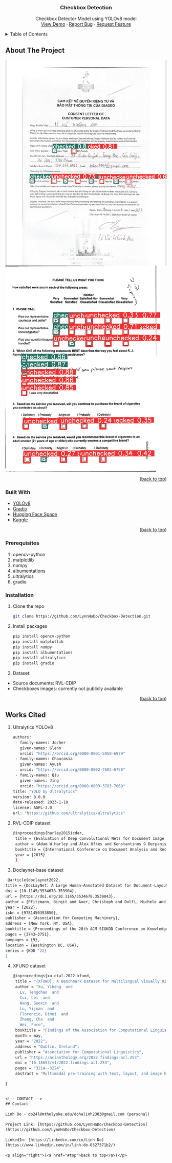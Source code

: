 <div id="top"></div>

<!-- PROJECT SHIELDS -->
<!--
*** I'm using markdown "reference style" links for readability.
*** Reference links are enclosed in brackets [ ] instead of parentheses ( ).
*** See the bottom of this document for the declaration of the reference variables
*** for contributors-url, forks-url, etc. This is an optional, concise syntax you may use.
*** https://www.markdownguide.org/basic-syntax/#reference-style-links
-->


<!-- PROJECT LOGO -->
<br />
<div align="center">

<h3 align="center">Checkbox Detection</h3>

  <p align="center">
    Checkbox Detector Model using YOLOv8 model
    <br />
    <a href="https://huggingface.co/spaces/linhdo/checkbox-detector">View Demo</a>
    ·
    <a href="https://github.com/LynnHaDo/Document-Layout-Analysis/issues">Report Bug</a>
    ·
    <a href="https://github.com/LynnHaDo/Document-Layout-Analysis/issues">Request Feature</a>
  </p>
</div>

<!-- TABLE OF CONTENTS -->
<details>
  <summary>Table of Contents</summary>
  <ol>
    <li>
      <a href="#about-the-project">About The Project</a>
      <ul>
        <li><a href="#built-with">Built With</a></li>
      </ul>
    </li>
    <li>
      <a href="#getting-started">Getting Started</a>
      <ul>
        <li><a href="#prerequisites">Prerequisites</a></li>
        <li><a href="#installation">Installation</a></li>
      </ul>
    </li>
    <li><a href="#works-cited">Works Cited</a></li>
    <li><a href="#contact">Contact</a></li>
  </ol>
</details>

<!-- ABOUT THE PROJECT -->
## About The Project

<img src="demo/image.png" height=640 align = "center"/>
<img src="demo/image_1.png" height=640 align = "center"/>

<p align="right">(<a href="#top">back to top</a>)</p>


### Built With

* [YOLOv8](https://ultralytics.com/yolov8)
* [Gradio](https://www.gradio.app/)
* [Hugging Face Space](https://huggingface.co/spaces)
* [Kaggle](https://www.kaggle.com/)

<p align="right">(<a href="#top">back to top</a>)</p>

<!-- GETTING STARTED -->
### Prerequisites

1. opencv-python
2. matplotlib
3. numpy
4. albumentations
5. ultralytics
6. gradio

### Installation

1. Clone the repo
   
   ```sh
   git clone https://github.com/LynnHaDo/Checkbox-Detection.git
   ```
   
2. Install packages
   
   ```sh
   pip install opencv-python
   pip install matplotlib
   pip install numpy
   pip install albumentations
   pip install ultralytics
   pip install gradio
   ```
3. Dataset:

- Source documents: RVL-CDIP
- Checkboxes images: currently not publicly available

<p align="right">(<a href="#top">back to top</a>)</p>

<!-- WORKS CITED -->
## Works Cited

1. Ultralytics YOLOv8
   
   ```sh
   authors:
    - family-names: Jocher
      given-names: Glenn
      orcid: "https://orcid.org/0000-0001-5950-6979"
    - family-names: Chaurasia
      given-names: Ayush
      orcid: "https://orcid.org/0000-0002-7603-6750"
    - family-names: Qiu
      given-names: Jing
      orcid: "https://orcid.org/0000-0003-3783-7069"
   title: "YOLO by Ultralytics"
   version: 8.0.0
   date-released: 2023-1-10
   license: AGPL-3.0
   url: "https://github.com/ultralytics/ultralytics"
   ```
   
2. RVL-CDIP dataset
   
   ```sh
   @inproceedings{harley2015icdar,
    title = {Evaluation of Deep Convolutional Nets for Document Image Classification and Retrieval},
    author = {Adam W Harley and Alex Ufkes and Konstantinos G Derpanis},
    booktitle = {International Conference on Document Analysis and Recognition ({ICDAR})}},
    year = {2015}
    }
   ```
   
3. Doclaynet-base dataset

  ```sh
   @article{doclaynet2022,
  title = {DocLayNet: A Large Human-Annotated Dataset for Document-Layout Segmentation},
  doi = {10.1145/3534678.353904},
  url = {https://doi.org/10.1145/3534678.3539043},
  author = {Pfitzmann, Birgit and Auer, Christoph and Dolfi, Michele and Nassar, Ahmed S and Staar, Peter W J},
  year = {2022},
  isbn = {9781450393850},
  publisher = {Association for Computing Machinery},
  address = {New York, NY, USA},
  booktitle = {Proceedings of the 28th ACM SIGKDD Conference on Knowledge Discovery and Data Mining},
  pages = {3743–3751},
  numpages = {9},
  location = {Washington DC, USA},
  series = {KDD '22}
  }
   ```

4. XFUND dataset
   ```sh
   @inproceedings{xu-etal-2022-xfund,
    title = "{XFUND}: A Benchmark Dataset for Multilingual Visually Rich Form Understanding",
    author = "Xu, Yiheng  and
      Lv, Tengchao  and
      Cui, Lei  and
      Wang, Guoxin  and
      Lu, Yijuan  and
      Florencio, Dinei  and
      Zhang, Cha  and
      Wei, Furu",
    booktitle = "Findings of the Association for Computational Linguistics: ACL 2022",
    month = may,
    year = "2022",
    address = "Dublin, Ireland",
    publisher = "Association for Computational Linguistics",
    url = "https://aclanthology.org/2022.findings-acl.253",
    doi = "10.18653/v1/2022.findings-acl.253",
    pages = "3214--3224",
    abstract = "Multimodal pre-training with text, layout, and image has achieved SOTA performance for visually rich document understanding tasks recently, which demonstrates the great potential for joint learning across different modalities. However, the existed research work has focused only on the English domain while neglecting the importance of multilingual generalization. In this paper, we introduce a human-annotated multilingual form understanding benchmark dataset named XFUND, which includes form understanding samples in 7 languages (Chinese, Japanese, Spanish, French, Italian, German, Portuguese). Meanwhile, we present LayoutXLM, a multimodal pre-trained model for multilingual document understanding, which aims to bridge the language barriers for visually rich document understanding. Experimental results show that the LayoutXLM model has significantly outperformed the existing SOTA cross-lingual pre-trained models on the XFUND dataset. The XFUND dataset and the pre-trained LayoutXLM model have been publicly available at https://aka.ms/layoutxlm.",
}

   ```

<!-- CONTACT -->
## Contact

Linh Do - do24l@mtholyoke.edu/dohalinh2303@gmail.com (personal)

Project Link: [https://github.com/LynnHaDo/Checkbox-Detection](https://github.com/LynnHaDo/Checkbox-Detection)

LinkedIn: [https://linkedin.com/in/Linh Do](https://www.linkedin.com/in/linh-do-0327371b2/)

<p align="right">(<a href="#top">back to top</a>)</p>

